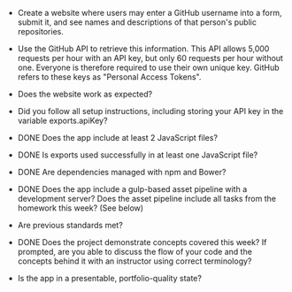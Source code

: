 * Create a website where users may enter a GitHub username into a form, submit it, and see names and descriptions of that person's public repositories.

* Use the GitHub API to retrieve this information. This API allows 5,000 requests per hour with an API key, but only 60 requests per hour without one. Everyone is therefore required to use their own unique key. GitHub refers to these keys as "Personal Access Tokens".


* Does the website work as expected?
* Did you follow all setup instructions, including storing your API key in the variable exports.apiKey?
* DONE Does the app include at least 2 JavaScript files?
* DONE Is exports used successfully in at least one JavaScript file?
* DONE Are dependencies managed with npm and Bower?
* DONE Does the app include a gulp-based asset pipeline with a development server? Does the asset pipeline include all tasks from the homework this week? (See below)
* Are previous standards met?
* DONE Does the project demonstrate concepts covered this week? If prompted, are you able to discuss the flow of your code and the concepts behind it with an instructor using correct terminology?
* Is the app in a presentable, portfolio-quality state?
